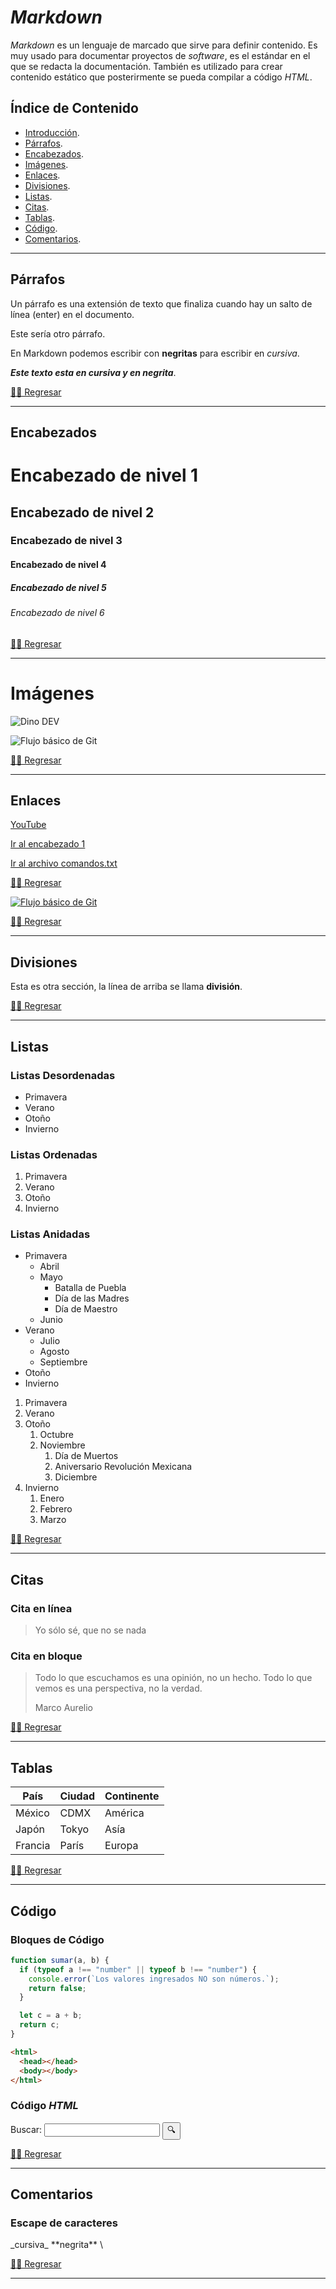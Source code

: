 # _Markdown_

_Markdown_ es un lenguaje de marcado que sirve para definir contenido. Es muy usado para documentar proyectos de _software_, es el estándar en el que se redacta la documentación. También es utilizado para crear contenido estático que posterirmente se pueda compilar a código _HTML_.

## Índice de Contenido

- [Introducción](#markdown).
- [Párrafos](#párrafos).
- [Encabezados](#encabezados).
- [Imágenes](#imágenes).
- [Enlaces](#enlaces).
- [Divisiones](#divisiones).
- [Listas](#listas).
- [Citas](#citas).
- [Tablas](#tablas).
- [Código](#código).
- [Comentarios](#comentarios).

---

## Párrafos

Un párrafo es una extensión de texto que finaliza cuando hay un salto de línea (enter) en el documento.

Este sería otro párrafo.

En Markdown podemos escribir con **negritas** para escribir en _cursiva_.

_**Este texto esta en cursiva y en negrita**_.

[☝🏻 Regresar](#markdown)

---

## Encabezados

# Encabezado de nivel 1

## Encabezado de nivel 2

### Encabezado de nivel 3

#### Encabezado de nivel 4

##### Encabezado de nivel 5

###### Encabezado de nivel 6

[☝🏻 Regresar](#markdown)

---

# Imágenes

![Dino DEV](./img/dino-dev.jpg)

![Flujo básico de Git](https://jonmircha.com/img/blog/git-flow.png)

[☝🏻 Regresar](#markdown)

---

## Enlaces

[YouTube](https://youtube.com/@jonmircha)

[Ir al encabezado 1](#encabezado-de-nivel-1)

[Ir al archivo comandos.txt](./comandos.txt)

[☝🏻 Regresar](#markdown)

[![Flujo básico de Git](https://jonmircha.com/img/blog/git-flow.png)](https://jonmircha.com/git)

[☝🏻 Regresar](#markdown)

---

## Divisiones

Esta es otra sección, la línea de arriba se llama **división**.

[☝🏻 Regresar](#markdown)

---

## Listas

### Listas Desordenadas

- Primavera
- Verano
- Otoño
- Invierno

### Listas Ordenadas

1. Primavera
1. Verano
1. Otoño
1. Invierno

### Listas Anidadas

- Primavera
  - Abril
  - Mayo
    - Batalla de Puebla
    - Día de las Madres
    - Día de Maestro
  - Junio
- Verano
  - Julio
  - Agosto
  - Septiembre
- Otoño
- Invierno

1. Primavera
1. Verano
1. Otoño
   1. Octubre
   1. Noviembre
      1. Día de Muertos
      1. Aniversario Revolución Mexicana
      1. Diciembre
1. Invierno
   1. Enero
   1. Febrero
   1. Marzo

[☝🏻 Regresar](#markdown)

---

## Citas

### Cita en línea

> Yo sólo sé, que no se nada

### Cita en bloque

> Todo lo que escuchamos es una opinión, no un hecho.
> Todo lo que vemos es una perspectiva, no la verdad.
>
> Marco Aurelio

[☝🏻 Regresar](#markdown)

---

## Tablas

| País    | Ciudad | Continente |
| ------- | ------ | ---------- |
| México  | CDMX   | América    |
| Japón   | Tokyo  | Asía       |
| Francia | París  | Europa     |

[☝🏻 Regresar](#markdown)

---

## Código

### Bloques de Código

```js
function sumar(a, b) {
  if (typeof a !== "number" || typeof b !== "number") {
    console.error(`Los valores ingresados NO son números.`);
    return false;
  }

  let c = a + b;
  return c;
}
```

```html
<html>
  <head></head>
  <body></body>
</html>
```

### Código _HTML_

<form>
  <label for="q">Buscar:</label>
  <input type="search" name="q" id="q" required />
  <input type="submit" value="🔍" />
</form>

[☝🏻 Regresar](#markdown)

---

## Comentarios

<!-- Esto es un comentario -->

<!-- odfownfoiwenfoiwenfowenfowencowencoi -->

### Escape de caracteres

\_cursiva\_
\*\*negrita\*\*
\\

[☝🏻 Regresar](#markdown)

---